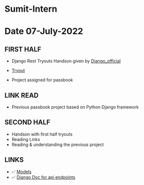 # Sumit-Intern

# Date 07-July-2022

## FIRST HALF

- Django Rest Tryouts Handson given by [Django_official](https://www.django-rest-framework.org/tutorial/1-serialization/)
- [Tryout](https://github.com/sp18-interns/Sumit-Intern/tree/main/Django_project/Tryout_project)


- Project assigned for passbook

## LINK READ
- Previous passbook project based on Python Django framework

## SECOND HALF
- Handson with first half tryouts
- Reading Links
- Reading & understanding the previous project


## LINKS 
- ✅ [Models](https://docs.djangoproject.com/en/4.0/intro/overview/#design-your-model)
- ✅ [Django Doc for api endpoints](https://www.django-rest-framework.org/tutorial/2-requests-and-responses/)
